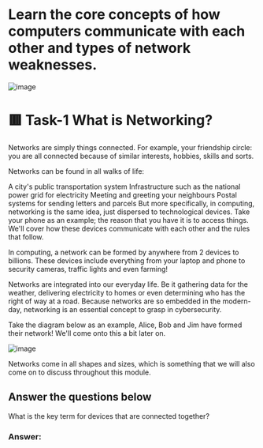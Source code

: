 # Learn the core concepts of how computers communicate with each other and types of network weaknesses.

![image](https://user-images.githubusercontent.com/94435318/161387118-9f11b723-3610-4863-98ca-e47d0d23ee34.png)

# 🟥 Task-1 What is Networking?

Networks are simply things connected. For example, your friendship circle: you are all connected because of similar interests, hobbies, skills and sorts.

Networks can be found in all walks of life:

A city's public transportation system
Infrastructure such as the national power grid for electricity
Meeting and greeting your neighbours
Postal systems for sending letters and parcels
But more specifically, in computing, networking is the same idea, just dispersed to technological devices. Take your phone as an example; the reason that you have it is to access things. We'll cover how these devices communicate with each other and the rules that follow.

In computing, a network can be formed by anywhere from 2 devices to billions. These devices include everything from your laptop and phone to security cameras, traffic lights and even farming!

Networks are integrated into our everyday life. Be it gathering data for the weather, delivering electricity to homes or even determining who has the right of way at a road. Because networks are so embedded in the modern-day, networking is an essential concept to grasp in cybersecurity.

Take the diagram below as an example, Alice, Bob and Jim have formed their network! We'll come onto this a bit later on.

![image](https://user-images.githubusercontent.com/94435318/161387181-3afad0bd-3801-4fc9-9716-6c612afb8801.png)

Networks come in all shapes and sizes, which is something that we will also come on to discuss throughout this module. 

## Answer the questions below

What is the key term for devices that are connected together?

### Answer: 
